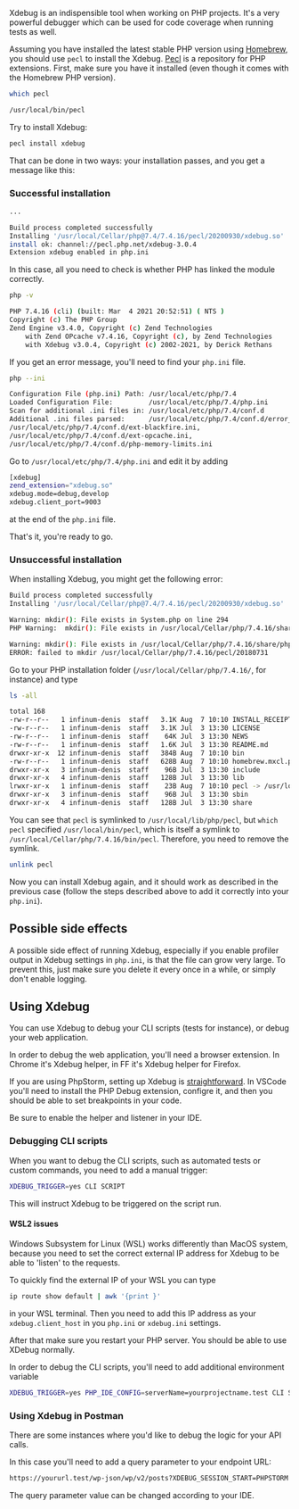 Xdebug is an indispensible tool when working on PHP projects. It's a very powerful debugger which can be used for code coverage when running tests as well.

Assuming you have installed the latest stable PHP version using [Homebrew](https://brew.sh/), you should use `pecl` to install the Xdebug. [Pecl](https://pecl.php.net/) is a repository for PHP extensions. First, make sure you have it installed (even though it comes with the Homebrew PHP version).

```bash
which pecl

/usr/local/bin/pecl
```

Try to install Xdebug:

```bash
pecl install xdebug
```

That can be done in two ways: your installation passes, and you get a message like this:

### Successful installation

```bash
...

Build process completed successfully
Installing '/usr/local/Cellar/php@7.4/7.4.16/pecl/20200930/xdebug.so'
install ok: channel://pecl.php.net/xdebug-3.0.4
Extension xdebug enabled in php.ini
```

In this case, all you need to check is whether PHP has linked the module correctly.

```bash
php -v

PHP 7.4.16 (cli) (built: Mar  4 2021 20:52:51) ( NTS )
Copyright (c) The PHP Group
Zend Engine v3.4.0, Copyright (c) Zend Technologies
    with Zend OPcache v7.4.16, Copyright (c), by Zend Technologies
    with Xdebug v3.0.4, Copyright (c) 2002-2021, by Derick Rethans
```

If you get an error message, you'll need to find your `php.ini` file.

```bash
php --ini

Configuration File (php.ini) Path: /usr/local/etc/php/7.4
Loaded Configuration File:         /usr/local/etc/php/7.4/php.ini
Scan for additional .ini files in: /usr/local/etc/php/7.4/conf.d
Additional .ini files parsed:      /usr/local/etc/php/7.4/conf.d/error_log.ini,
/usr/local/etc/php/7.4/conf.d/ext-blackfire.ini,
/usr/local/etc/php/7.4/conf.d/ext-opcache.ini,
/usr/local/etc/php/7.4/conf.d/php-memory-limits.ini
```

Go to `/usr/local/etc/php/7.4/php.ini` and edit it by adding

```bash
[xdebug]
zend_extension="xdebug.so"
xdebug.mode=debug,develop
xdebug.client_port=9003
```

at the end of the `php.ini` file.

That's it, you're ready to go.

### Unsuccessful installation

When installing Xdebug, you might get the following error:

```bash
Build process completed successfully
Installing '/usr/local/Cellar/php@7.4/7.4.16/pecl/20200930/xdebug.so'

Warning: mkdir(): File exists in System.php on line 294
PHP Warning:  mkdir(): File exists in /usr/local/Cellar/php/7.4.16/share/php/pear/System.php on line 294

Warning: mkdir(): File exists in /usr/local/Cellar/php/7.4.16/share/php/pear/System.php on line 294
ERROR: failed to mkdir /usr/local/Cellar/php/7.4.16/pecl/20180731
```

Go to your PHP installation folder (`/usr/local/Cellar/php/7.4.16/`, for instance) and type

```bash
ls -all

total 168
-rw-r--r--   1 infinum-denis  staff   3.1K Aug  7 10:10 INSTALL_RECEIPT.json
-rw-r--r--   1 infinum-denis  staff   3.1K Jul  3 13:30 LICENSE
-rw-r--r--   1 infinum-denis  staff    64K Jul  3 13:30 NEWS
-rw-r--r--   1 infinum-denis  staff   1.6K Jul  3 13:30 README.md
drwxr-xr-x  12 infinum-denis  staff   384B Aug  7 10:10 bin
-rw-r--r--   1 infinum-denis  staff   628B Aug  7 10:10 homebrew.mxcl.php.plist
drwxr-xr-x   3 infinum-denis  staff    96B Jul  3 13:30 include
drwxr-xr-x   4 infinum-denis  staff   128B Jul  3 13:30 lib
lrwxr-xr-x   1 infinum-denis  staff    23B Aug  7 10:10 pecl -> /usr/local/lib/php/pecl
drwxr-xr-x   3 infinum-denis  staff    96B Jul  3 13:30 sbin
drwxr-xr-x   4 infinum-denis  staff   128B Jul  3 13:30 share
```

You can see that `pecl` is symlinked to `/usr/local/lib/php/pecl`, but `which pecl` specified `/usr/local/bin/pecl`, which is itself a symlink to `/usr/local/Cellar/php/7.4.16/bin/pecl`. Therefore, you need to remove the symlink.

```bash
unlink pecl
```

Now you can install Xdebug again, and it should work as described in the previous case (follow the steps described above to add it correctly into your `php.ini`).

## Possible side effects

A possible side effect of running Xdebug, especially if you enable profiler output in Xdebug settings in `php.ini`, is that the file can grow very large. To prevent this, just make sure you delete it every once in a while, or simply don't enable logging.

## Using Xdebug

You can use Xdebug to debug your CLI scripts (tests for instance), or debug your web application.

In order to debug the web application, you'll need a browser extension. In Chrome it's Xdebug helper, in FF it's Xdebug helper for Firefox.

If you are using PhpStorm, setting up Xdebug is [straightforward](https://www.jetbrains.com/help/phpstorm/configuring-xdebug.html). In VSCode you'll need to install the PHP Debug extension, configre it, and then you should be able to set breakpoints in your code.

Be sure to enable the helper and listener in your IDE.

### Debugging CLI scripts

When you want to debug the CLI scripts, such as automated tests or custom commands, you need to add a manual trigger:

```bash
XDEBUG_TRIGGER=yes CLI SCRIPT
```

This will instruct Xdebug to be triggered on the script run.

#### WSL2 issues

Windows Subsystem for Linux (WSL) works differently than MacOS system, because you need to set the correct external IP address for Xdebug to be able to 'listen' to the requests.

To quickly find the external IP of your WSL you can type

```bash
ip route show default | awk '{print }'
```

in your WSL terminal. Then you need to add this IP address as your `xdebug.client_host` in you `php.ini` or `xdebug.ini` settings.

After that make sure you restart your PHP server. You should be able to use XDebug normally.

In order to debug the CLI scripts, you'll need to add additional environment variable

```bash
XDEBUG_TRIGGER=yes PHP_IDE_CONFIG=serverName=yourprojectname.test CLI SCRIPT
```

### Using Xdebug in Postman

There are some instances where you'd like to debug the logic for your API calls.

In this case you'll need to add a query parameter to your endpoint URL:

```bash
https://yoururl.test/wp-json/wp/v2/posts?XDEBUG_SESSION_START=PHPSTORM
```

The query parameter value can be changed according to your IDE.